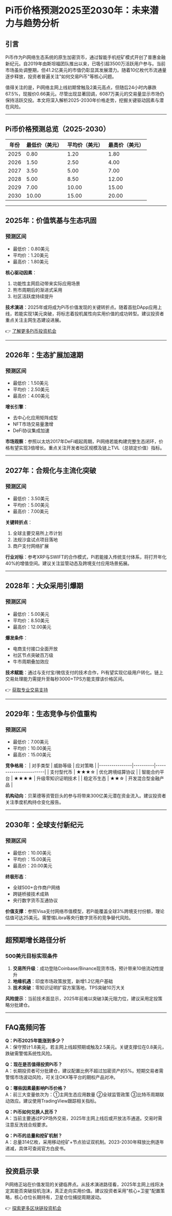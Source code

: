 # Pi币价格预测2025至2030年：未来潜力与趋势分析

## 引言

Pi币作为Pi网络生态系统的原生加密货币，通过智能手机挖矿模式开创了普惠金融新纪元。自2019年由斯坦福团队推出以来，已吸引超3500万活跃用户参与。当前市场虽处调整期，但41.2亿美元的市值仍彰显其发展潜力。随着10亿枚代币流通量逐步释放，投资者普遍关注"如何交易Pi币"等核心问题。

值得关注的是，Pi网络主网上线初期曾触及2美元高点，但随后24小时内暴跌67.5%，现报价0.66美元。尽管出现显著回调，6087万美元的交易量显示市场仍保持活跃交投。本文将深入解析2025-2030年价格走势，挖掘关键驱动因素与潜在风险。

---

## Pi币价格预测总览（2025-2030）

| 年份 | 最低价（美元） | 平均价（美元） | 最高价（美元） |
|------|----------------|----------------|----------------|
| 2025 | 0.80           | 1.20           | 1.80           |
| 2026 | 1.50           | 2.50           | 4.00           |
| 2027 | 3.50           | 5.00           | 7.00           |
| 2028 | 5.00           | 8.50           | 12.00          |
| 2029 | 7.00           | 10.00          | 15.00          |
| 2030 | 10.00          | 15.00          | 20.00          |

---

## 2025年：价值筑基与生态巩固

### 预测区间
- 最低价：0.80美元
- 平均价：1.20美元
- 最高价：1.80美元

**核心驱动因素**：
1. 功能性主网启动带来实际应用场景
2. 熊市周期后的渐进式采用
3. 社区活跃度持续提升

**技术演进**：2025年或将成为Pi币价值发现的关键转折点。随着首批DApp应用上线，若能实现1美元突破，将标志着投机属性向实用价值的成功转型。建议投资者重点关注主网生态建设进展。

👉 [了解更多Pi币投资机会](https://bit.ly/okx_welcome)

---

## 2026年：生态扩展加速期

### 预测区间
- 最低价：1.50美元
- 平均价：2.50美元
- 最高价：4.00美元

**增长引擎**：
- 去中心化应用矩阵成型
- NFT市场交易量激增
- DeFi协议集成加速

**市场观察**：参照以太坊2017年DeFi崛起周期，Pi网络若能构建完整生态闭环，价格有望实现3倍增长。重点关注开发者社区规模及链上TVL（总锁定价值）指标。

---

## 2027年：合规化与主流化突破

### 预测区间
- 最低价：3.50美元
- 平均价：5.00美元
- 最高价：7.00美元

**关键转折点**：
1. 全球主要交易所上市计划
2. 法规沙盒试点项目落地
3. 商户支付网络扩展

**行业对标**：参考XRP与SWIFT的合作模式，Pi若能接入传统支付体系，将打开年化40%的增值空间。建议关注监管动态及跨境支付应用场景拓展。

---

## 2028年：大众采用引爆期

### 预测区间
- 最低价：5.00美元
- 平均价：8.50美元
- 最高价：12.00美元

**爆发条件**：
- 电商支付接口全面开放
- 社区节点突破百万级
- 牛市周期叠加效应

**技术赋能**：通过与支付宝/微信支付的技术合作，Pi有望实现亿级用户转化。链上交易处理能力需提升至每秒3000+TPS方能支撑该价格区间。

👉 [获取专业交易支持](https://bit.ly/okx_welcome)

---

## 2029年：生态竞争与价值重构

### 预测区间
- 最低价：7.00美元
- 平均价：10.00美元
- 最高价：15.00美元

**竞争格局**：
| 对手类型       | 威胁等级 | 应对策略               |
|----------------|----------|------------------------|
| 支付型代币     | ★★★☆     | 优化跨境结算协议       |
| 智能合约平台   | ★★★★     | 升级零知识证明技术     |
| 稳定币生态     | ★★☆      | 开发混合型金融产品     |

**机构动向**：贝莱德等资管巨头的参与将带来300亿美元潜在资金流入。建议投资者关注季度机构持仓变化报告。

---

## 2030年：全球支付新纪元

### 预测区间
- 最低价：10.00美元
- 平均价：15.00美元
- 最高价：20.00美元

**终极形态**：
- 全球500+合作商户网络
- 跨链桥接技术成熟
- 央行数字货币互通协议

**价值支撑**：参照Visa支付网络市值模型，若Pi能覆盖全球3%跨境支付份额，理论估值可达25美元。需警惕Libra等央行数字货币的竞争替代风险。

---

## 超预期增长路径分析

### 500美元目标实现条件
1. **交易所升级**：成功登陆Coinbase/Binance现货市场，预计带来10倍流动性提升
2. **地缘机遇**：印度市场政策放宽，新增1.2亿用户基础
3. **技术突破**：零知识证明扩容方案落地，TPS突破10万大关

**风险提示**：当前技术面显示，2025年前难以突破3美元阻力位，建议采用定投策略分批建仓。

---

## FAQ高频问答

**Q：Pi币2025年能涨到多少？**  
A：保守预计1.8美元，若主网上线超预期或触及2.5美元。关键支撑位在0.8美元，跌破需警惕系统性风险。

**Q：现在是否值得投资Pi币？**  
A：长期投资者可分批建仓，建议配置比例不超过加密资产的5%。短期交易者需警惕市场波动风险，可关注OKX等平台的期权产品对冲。

**Q：哪些因素最影响Pi币价格？**  
A：前三大变量依次为：①主网生态应用数量 ②全球监管政策 ③比特币周期联动效应。建议使用TradingView跟踪相关指标。

**Q：Pi币如何兑换人民币？**  
A：当前主要通过P2P场外交易，2025年主网上线后或开放法币通道。交易时需注意反洗钱合规要求。

**Q：Pi币的总量和挖矿机制？**  
A：总量314亿枚，采用移动挖矿+节点验证双机制。2023-2030年释放比例逐年递减，具体可查阅官方白皮书。

---

## 投资启示录

Pi网络正站在价值发现的关键临界点。从技术演进路径看，2025年主网上线将决定其能否突破投机泡沫，真正走向实用价值。建议投资者采用"核心+卫星"配置策略，核心仓位长期持有，卫星仓位捕捉周期波动。

👉 [探索更多区块链投资机会](https://bit.ly/okx_welcome)